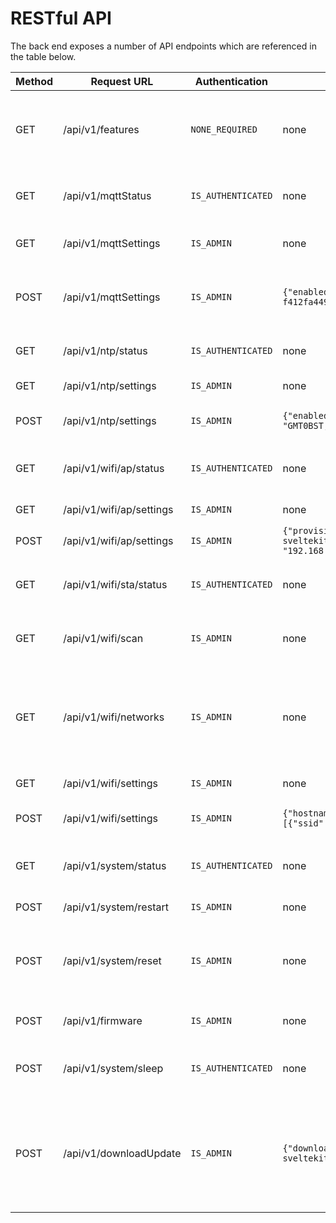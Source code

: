 # RESTful API

The back end exposes a number of API endpoints which are referenced in the table below.

| Method | Request URL                               | Authentication     | POST JSON Body                                                                                                                                                                                                                     | Info                                                                                    |
| ------ | ----------------------------------------- | ------------------ | ---------------------------------------------------------------------------------------------------------------------------------------------------------------------------------------------------------------------------------- | --------------------------------------------------------------------------------------- |
| GET    | /api/v1/features                          | `NONE_REQUIRED`    | none                                                                                                                                                                                                                               | Tells the client which features of the UI should be use                                 |
| GET    | /api/v1/mqttStatus                        | `IS_AUTHENTICATED` | none                                                                                                                                                                                                                               | Current MQTT connection status                                                          |
| GET    | /api/v1/mqttSettings                      | `IS_ADMIN`         | none                                                                                                                                                                                                                               | Currently used MQTT settings                                                            |
| POST   | /api/v1/mqttSettings                      | `IS_ADMIN`         | `{"enabled":false,"uri":"mqtt://192.168.1.12:1883","username":"","password":"","client_id":"esp32-f412fa4495f8","keep_alive":120,"clean_session":true}`                                                                            | Update MQTT settings with new parameters                                                |
| GET    | /api/v1/ntp/status                        | `IS_AUTHENTICATED` | none                                                                                                                                                                                                                               | Current NTP connection status                                                           |
| GET    | /api/v1/ntp/settings                      | `IS_ADMIN`         | none                                                                                                                                                                                                                               | Current NTP settings                                                                    |
| POST   | /api/v1/ntp/settings                      | `IS_ADMIN`         | `{"enabled": true,"server": "time.google.com","tz_label": "Europe/London","tz_format": "GMT0BST,M3.5.0/1,M10.5.0"}`                                                                                                                | Update the NTP settings                                                                 |
| GET    | /api/v1/wifi/ap/status                    | `IS_AUTHENTICATED` | none                                                                                                                                                                                                                               | Current AP status and client information                                                |
| GET    | /api/v1/wifi/ap/settings                  | `IS_ADMIN`         | none                                                                                                                                                                                                                               | Current AP settings                                                                     |
| POST   | /api/v1/wifi/ap/settings                  | `IS_ADMIN`         | `{"provision_mode": 1,"ssid": "ESP32-SvelteKit-e89f6d20372c","password": "esp-sveltekit","channel": 1,"ssid_hidden": false,"max_clients": 4,"local_ip": "192.168.4.1","gateway_ip": "192.168.4.1","subnet_mask": "255.255.255.0"}` | Update AP settings                                                                      |
| GET    | /api/v1/wifi/sta/status                   | `IS_AUTHENTICATED` | none                                                                                                                                                                                                                               | Current status of the wifi client connection                                            |
| GET    | /api/v1/wifi/scan                         | `IS_ADMIN`         | none                                                                                                                                                                                                                               | Async Scan for Networks in Range                                                        |
| GET    | /api/v1/wifi/networks                     | `IS_ADMIN`         | none                                                                                                                                                                                                                               | List networks in range after successful scanning. Otherwise triggers scanning.          |
| GET    | /api/v1/wifi/settings                     | `IS_ADMIN`         | none                                                                                                                                                                                                                               | Current WiFi settings                                                                   |
| POST   | /api/v1/wifi/settings                     | `IS_ADMIN`         | `{"hostname":"esp32-f412fa4495f8","priority_RSSI":true,"wifi_networks":[{"ssid":"YourSSID","password":"YourPassword","static_ip_config":false}]}`                                                                                  | Update WiFi settings and credentials                                                    |
| GET    | /api/v1/system/status                     | `IS_AUTHENTICATED` | none                                                                                                                                                                                                                               | Get system information about the ESP.                                                   |
| POST   | /api/v1/system/restart                    | `IS_ADMIN`         | none                                                                                                                                                                                                                               | Restart the ESP32                                                                       |
| POST   | /api/v1/system/reset                      | `IS_ADMIN`         | none                                                                                                                                                                                                                               | Reset the ESP32 and all settings to their default values                                |
| POST   | /api/v1/firmware                          | `IS_ADMIN`         | none                                                                                                                                                                                                                               | File upload of firmware.bin                                                             |
| POST   | /api/v1/system/sleep                      | `IS_AUTHENTICATED` | none                                                                                                                                                                                                                               | Puts the device in deep sleep mode                                                      |
| POST   | /api/v1/downloadUpdate                    | `IS_ADMIN`         | `{"download_url": "https://github.com/theelims/ESP32-sveltekit/releases/download/v0.1.0/firmware_esp32s3.bin"}`                                                                                                                    | Download link for OTA. This requires a valid SSL certificate and will follow redirects. |
